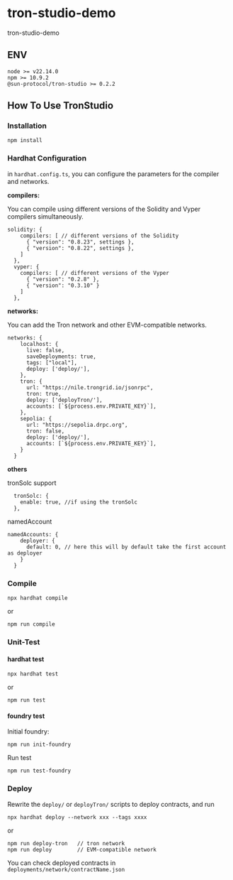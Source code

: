 # tron-studio-demo
tron-studio-demo

## ENV

```
node >= v22.14.0
npm >= 10.9.2
@sun-protocol/tron-studio >= 0.2.2

```
## How To Use TronStudio

### Installation

```
npm install 

```
### Hardhat Configuration
in `hardhat.config.ts`, you can configure the parameters for the compiler and networks.

**compilers:**

You can compile using different versions of the Solidity and Vyper compilers simultaneously. 

```
solidity: {
    compilers: [ // different versions of the Solidity
      { "version": "0.8.23", settings },
      { "version": "0.8.22", settings },
    ]
  },
  vyper: { 
    compilers: [ // different versions of the Vyper
      { "version": "0.2.8" },
      { "version": "0.3.10" }
    ]
  },
```

**networks:**

You can add the Tron network and other EVM-compatible networks.

```
networks: {
    localhost: {
      live: false,
      saveDeployments: true,
      tags: ["local"],
      deploy: ['deploy/'],
    },
    tron: {
      url: "https://nile.trongrid.io/jsonrpc",
      tron: true,
      deploy: ['deployTron/'],
      accounts: [`${process.env.PRIVATE_KEY}`],
    },
    sepolia: {
      url: "https://sepolia.drpc.org",
      tron: false,
      deploy: ['deploy/'],
      accounts: [`${process.env.PRIVATE_KEY}`],
    }
  }
```

**others**

tronSolc support

```
  tronSolc: {
    enable: true, //if using the tronSolc
  },
```

namedAccount

```
namedAccounts: {
    deployer: {
      default: 0, // here this will by default take the first account as deployer
    }
  }
```

### Compile

```
npx hardhat compile

```
or

```
npm run compile
```

### Unit-Test

#### hardhat test

```
npx hardhat test
```
or
```
npm run test
```
#### foundry test
Initial foundry:
```
npm run init-foundry
```
Run test
```
npm run test-foundry
```

### Deploy

Rewrite the `deploy/` or `deployTron/` scripts to deploy contracts, and run

```
npx hardhat deploy --network xxx --tags xxxx
```
or 
```
npm run deploy-tron   // tron network  
npm run deploy        // EVM-compatible network
```

You can check deployed contracts in `deployments/network/contractName.json`
